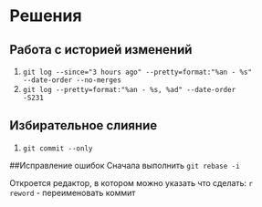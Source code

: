 # Решения
## Работа с историей изменений
1.  <code>git log --since="3 hours ago" --pretty=format:"%an - %s" --date-order --no-merges</code><br>
2.  <code>git log  --pretty=format:"%an - %s, %ad" --date-order -S231</code>


## Избирательное слияние

1. <code>git commit --only</code>

##Исправление ошибок
Сначала выполнить 
<code>git rebase -i</code>

Откроется редактор, в котором можно указать что  сделать:
<code>r reword</code> -  переименовать коммит

